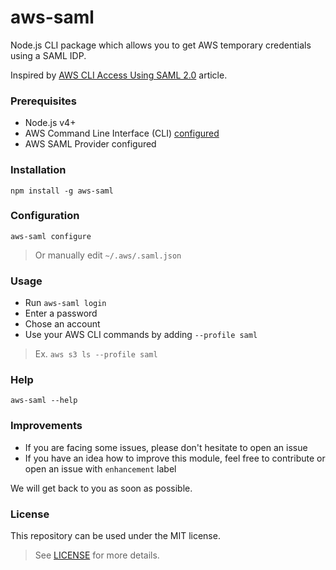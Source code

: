 # aws-saml

Node.js CLI package which allows you to get AWS temporary credentials using a SAML IDP. 

Inspired by [AWS CLI Access Using SAML 2.0][1] article.

### Prerequisites

- Node.js v4+
- AWS Command Line Interface (CLI) [configured][2]
- AWS SAML Provider configured

### Installation

`npm install -g aws-saml`

### Configuration

`aws-saml configure`

> Or manually edit `~/.aws/.saml.json`

### Usage

* Run `aws-saml login`
* Enter a password
* Chose an account
* Use your AWS CLI commands by adding `--profile saml`

> Ex. `aws s3 ls --profile saml`

### Help

`aws-saml --help`

### Improvements

* If you are facing some issues, please don't hesitate to open an issue
* If you have an idea how to improve this module, feel free to contribute or open an issue with `enhancement` label

We will get back to you as soon as possible.

### License

This repository can be used under the MIT license.
> See [LICENSE][3] for more details.

[1]: https://aws.amazon.com/ru/blogs/security/how-to-implement-a-general-solution-for-federated-apicli-access-using-saml-2-0
[2]: https://docs.aws.amazon.com/cli/latest/userguide/cli-chap-getting-started.html
[3]: https://github.com/ddimitrioglo/aws-saml/blob/master/LICENSE

